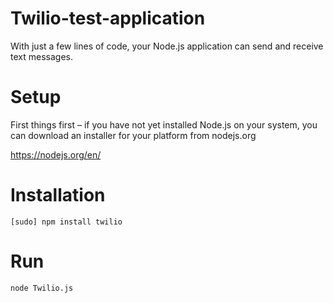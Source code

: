 # Twilio-test-application
With just a few lines of code, your Node.js application can send and receive text messages.

# Setup
First things first – if you have not yet installed Node.js on your system, you can download an installer for your platform from nodejs.org

https://nodejs.org/en/

# Installation

`[sudo] npm install twilio`

# Run

`node Twilio.js`
